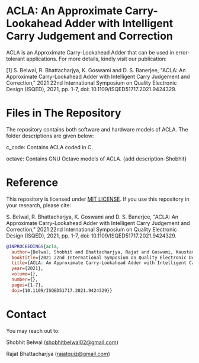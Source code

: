 # ACLA: An Approximate Carry-Lookahead Adder with Intelligent Carry Judgement and Correction

ACLA is an Approximate Carry-Lookahead Adder that can be used in error-tolerant applications. For more details, kindly visit our publication: 

[1] S. Belwal, R. Bhattacharjya, K. Goswami and D. S. Banerjee, "ACLA: An Approximate Carry-Lookahead Adder with Intelligent Carry Judgement and Correction," 2021 22nd International Symposium on Quality Electronic Design (ISQED), 2021, pp. 1-7, doi: 10.1109/ISQED51717.2021.9424329.

# Files in The Repository
The repository contains both software and hardware models of ACLA. The folder descriptions are given below:

c_code: Contains ACLA coded in C.

octave: Contains GNU Octave models of ACLA. {add description-Shobhit}
# Reference
This repository is licensed under [MIT LICENSE](https://github.com/shobro/ACLA/blob/main/LICENSE). If you use this repository in your research, please cite:

S. Belwal, R. Bhattacharjya, K. Goswami and D. S. Banerjee, "ACLA: An Approximate Carry-Lookahead Adder with Intelligent Carry Judgement and Correction," 2021 22nd International Symposium on Quality Electronic Design (ISQED), 2021, pp. 1-7, doi: 10.1109/ISQED51717.2021.9424329.
```bibtex
@INPROCEEDINGS{acla,
  author={Belwal, Shobhit and Bhattacharjya, Rajat and Goswami, Kaustav and Banerjee, Dip Sankar},
  booktitle={2021 22nd International Symposium on Quality Electronic Design (ISQED)}, 
  title={ACLA: An Approximate Carry-Lookahead Adder with Intelligent Carry Judgement and Correction}, 
  year={2021},
  volume={},
  number={},
  pages={1-7},
  doi={10.1109/ISQED51717.2021.9424329}}
```
# Contact
You may reach out to:

Shobhit Belwal (shobhitbelwal02@gmail.com)

Rajat Bhattacharjya (rajatquiz@gmail.com)
